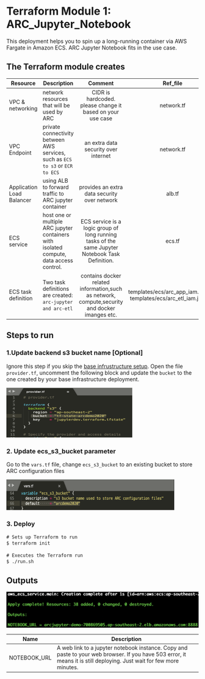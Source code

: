 # Terraform Module 1: ARC\_Jupyter\_Notebook

This deployment helps you to spin up a long-running container via AWS Fargate in Amazon ECS. ARC Jupyter Notebook fits in the use case. 

## The Terraform module creates 

| Resource | Description | Comment | Ref_file|
|----------|-------------|:---------:|:-----:|
| VPC & networking |network resources that will be used by ARC|CIDR is hardcoded. please change it based on your use case| network.tf|
| VPC Endpoint| private connectivity between AWS services, such as `ECS to s3` or `ECR to ECS` | an extra data security over internet| network.tf|
| Application Load Balancer| using ALB to forward traffic to ARC jupyter container |provides an extra data security over network|alb.tf|
| ECS service | host one or multiple ARC jupyter containers with isolated compute, data access control. |ECS service is a logic group of long running tasks of the same Jupyter Notebook Task Definition.| ecs.tf|
| ECS task definition |Two task definitions are created: `arc-jupyter and arc-etl`| contains docker related information,such as network, compute,security and docker imanges etc.| templates/ecs/arc_app_iam.json.tpl templates/ecs/arc_etl_iam.json.tpl |



## Steps to run

### 1.Update backend s3 bucket name [Optional]

Ignore this step if you skip the [base infrustructure setup](../base/README.md). Open the file `provider.tf`, uncomment the following block and update the `bucket` to the one created by your base infrastructure deployment.

<img src="../image/s3_backend.png" alt="drawing" width="330" height="130"/>

### 2. Update ecs\_s3\_bucket parameter 

Go to the `vars.tf` file, change `ecs_s3_bucket` to an existing bucket to store ARC configuration files

<img src="../image/param.png" alt="drawing" width="440" height="80"/>

### 3. Deploy
```
# Sets up Terraform to run
$ terraform init

# Executes the Terraform run
$ ./run.sh
```

## Outputs
![output](../image/jupyter_output.png)

| Name | Description |
|------|-------------|
| NOTEBOOK_URL | A web link to a jupyter notebook instance. Copy and paste to your web browser. If you have 503 error, it means it is still deploying. Just wait for few more minutes. |

